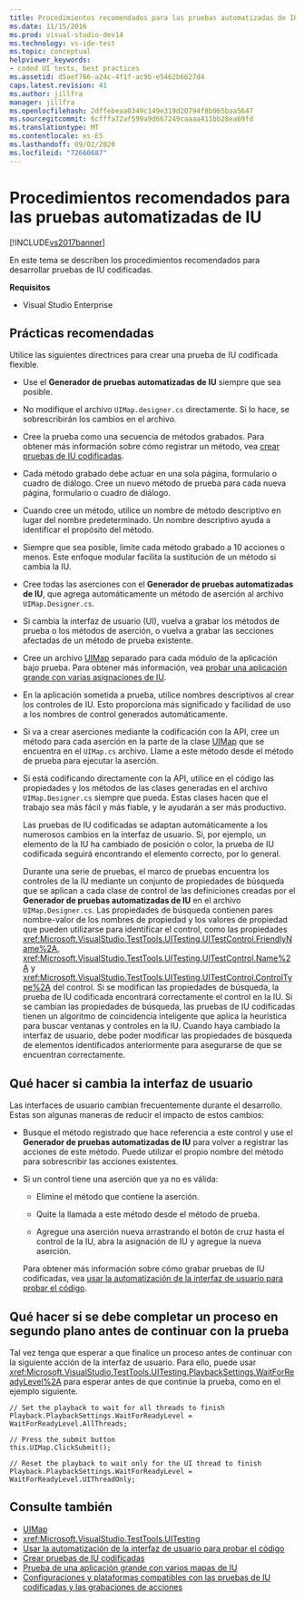 ```yaml
---
title: Procedimientos recomendados para las pruebas automatizadas de IU | Microsoft Docs
ms.date: 11/15/2016
ms.prod: visual-studio-dev14
ms.technology: vs-ide-test
ms.topic: conceptual
helpviewer_keywords:
- coded UI tests, best practices
ms.assetid: d5aef766-a24c-4f1f-ac9b-e5462b6627d4
caps.latest.revision: 41
ms.author: jillfra
manager: jillfra
ms.openlocfilehash: 2dffebeaa0349c149e319d20794f8b065baa5647
ms.sourcegitcommit: 6cfffa72af599a9d667249caaaa411bb28ea69fd
ms.translationtype: MT
ms.contentlocale: es-ES
ms.lasthandoff: 09/02/2020
ms.locfileid: "72660687"
---
```

# <a name="best-practices-for-coded-ui-tests"></a>Procedimientos recomendados para las pruebas automatizadas de IU
[!INCLUDE[vs2017banner](../includes/vs2017banner.md)]

En este tema se describen los procedimientos recomendados para desarrollar pruebas de IU codificadas.

 **Requisitos**

- Visual Studio Enterprise

## <a name="best-practices"></a>Prácticas recomendadas
 Utilice las siguientes directrices para crear una prueba de IU codificada flexible.

- Use el **Generador de pruebas automatizadas de IU** siempre que sea posible.

- No modifique el archivo `UIMap.designer.cs` directamente. Si lo hace, se sobrescribirán los cambios en el archivo.

- Cree la prueba como una secuencia de métodos grabados. Para obtener más información sobre cómo registrar un método, vea [crear pruebas de IU codificadas](../test/use-ui-automation-to-test-your-code.md#VerifyingCodeUsingCUITCreate).

- Cada método grabado debe actuar en una sola página, formulario o cuadro de diálogo. Cree un nuevo método de prueba para cada nueva página, formulario o cuadro de diálogo.

- Cuando cree un método, utilice un nombre de método descriptivo en lugar del nombre predeterminado. Un nombre descriptivo ayuda a identificar el propósito del método.

- Siempre que sea posible, limite cada método grabado a 10 acciones o menos. Este enfoque modular facilita la sustitución de un método si cambia la IU.

- Cree todas las aserciones con el **Generador de pruebas automatizadas de IU**, que agrega automáticamente un método de aserción al archivo `UIMap.Designer.cs`.

- Si cambia la interfaz de usuario (UI), vuelva a grabar los métodos de prueba o los métodos de aserción, o vuelva a grabar las secciones afectadas de un método de prueba existente.

- Cree un archivo [UIMap](/previous-versions/dd580454(v=vs.140)) separado para cada módulo de la aplicación bajo prueba. Para obtener más información, vea [probar una aplicación grande con varias asignaciones de IU](../test/testing-a-large-application-with-multiple-ui-maps.md).

- En la aplicación sometida a prueba, utilice nombres descriptivos al crear los controles de IU. Esto proporciona más significado y facilidad de uso a los nombres de control generados automáticamente.

- Si va a crear aserciones mediante la codificación con la API, cree un método para cada aserción en la parte de la clase [UIMap](/previous-versions/dd580454(v=vs.140)) que se encuentra en el `UIMap.cs` archivo. Llame a este método desde el método de prueba para ejecutar la aserción.

- Si está codificando directamente con la API, utilice en el código las propiedades y los métodos de las clases generadas en el archivo `UIMap.Designer.cs` siempre que pueda. Estas clases hacen que el trabajo sea más fácil y más fiable, y le ayudarán a ser más productivo.

  Las pruebas de IU codificadas se adaptan automáticamente a los numerosos cambios en la interfaz de usuario. Si, por ejemplo, un elemento de la IU ha cambiado de posición o color, la prueba de IU codificada seguirá encontrando el elemento correcto, por lo general.

  Durante una serie de pruebas, el marco de pruebas encuentra los controles de la IU mediante un conjunto de propiedades de búsqueda que se aplican a cada clase de control de las definiciones creadas por el **Generador de pruebas automatizadas de IU** en el archivo `UIMap.Designer.cs`. Las propiedades de búsqueda contienen pares nombre-valor de los nombres de propiedad y los valores de propiedad que pueden utilizarse para identificar el control, como las propiedades <xref:Microsoft.VisualStudio.TestTools.UITesting.UITestControl.FriendlyName%2A>, <xref:Microsoft.VisualStudio.TestTools.UITesting.UITestControl.Name%2A> y <xref:Microsoft.VisualStudio.TestTools.UITesting.UITestControl.ControlType%2A> del control. Si se modifican las propiedades de búsqueda, la prueba de IU codificada encontrará correctamente el control en la IU. Si se cambian las propiedades de búsqueda, las pruebas de IU codificadas tienen un algoritmo de coincidencia inteligente que aplica la heurística para buscar ventanas y controles en la IU. Cuando haya cambiado la interfaz de usuario, debe poder modificar las propiedades de búsqueda de elementos identificados anteriormente para asegurarse de que se encuentran correctamente.

## <a name="what-to-do-if-your-user-interface-changes"></a>Qué hacer si cambia la interfaz de usuario
 Las interfaces de usuario cambian frecuentemente durante el desarrollo. Estas son algunas maneras de reducir el impacto de estos cambios:

- Busque el método registrado que hace referencia a este control y use el **Generador de pruebas automatizadas de IU** para volver a registrar las acciones de este método. Puede utilizar el propio nombre del método para sobrescribir las acciones existentes.

- Si un control tiene una aserción que ya no es válida:

  - Elimine el método que contiene la aserción.

  - Quite la llamada a este método desde el método de prueba.

  - Agregue una aserción nueva arrastrando el botón de cruz hasta el control de la IU, abra la asignación de IU y agregue la nueva aserción.

  Para obtener más información sobre cómo grabar pruebas de IU codificadas, vea [usar la automatización de la interfaz de usuario para probar el código](../test/use-ui-automation-to-test-your-code.md).

## <a name="what-to-do-if-a-background-process-needs-to-complete-before-the-test-can-continue"></a>Qué hacer si se debe completar un proceso en segundo plano antes de continuar con la prueba
 Tal vez tenga que esperar a que finalice un proceso antes de continuar con la siguiente acción de la interfaz de usuario. Para ello, puede usar <xref:Microsoft.VisualStudio.TestTools.UITesting.PlaybackSettings.WaitForReadyLevel%2A> para esperar antes de que continúe la prueba, como en el ejemplo siguiente.

```
// Set the playback to wait for all threads to finish
Playback.PlaybackSettings.WaitForReadyLevel = WaitForReadyLevel.AllThreads;

// Press the submit button
this.UIMap.ClickSubmit();

// Reset the playback to wait only for the UI thread to finish
Playback.PlaybackSettings.WaitForReadyLevel = WaitForReadyLevel.UIThreadOnly;
```

## <a name="see-also"></a>Consulte también

- [UIMap](/previous-versions/dd580454(v=vs.140))
- <xref:Microsoft.VisualStudio.TestTools.UITesting>
- [Usar la automatización de la interfaz de usuario para probar el código](../test/use-ui-automation-to-test-your-code.md)
- [Crear pruebas de IU codificadas](../test/use-ui-automation-to-test-your-code.md#VerifyingCodeUsingCUITCreate)
- [Prueba de una aplicación grande con varios mapas de IU](../test/testing-a-large-application-with-multiple-ui-maps.md)
- [Configuraciones y plataformas compatibles con las pruebas de IU codificadas y las grabaciones de acciones](../test/supported-configurations-and-platforms-for-coded-ui-tests-and-action-recordings.md)
